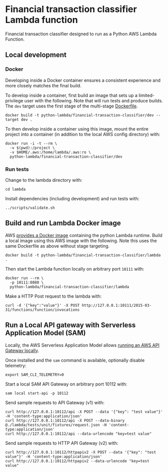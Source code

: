 # Financial transaction classifier Lambda function
Financial transaction classifier designed to run as a Python AWS Lambda Function.
## Local development
### Docker
Developing inside a Docker container ensures a consistent experience and more closely matches the final build.

To develop inside a container, first build an image that sets up a limited-privilege user with the following.
Note that will run tests and produce builds.
The `dev` target uses the first stage of the multi-stage [Dockerfile](./Dockerfile).

```shell
docker build -t python-lambda/financial-transaction-classifier/dev --target dev .
```

To then develop inside a container using this image, mount the entire project into a container (in addition to the local AWS config directory) with:

```shell
docker run -i -t --rm \
  -v $(pwd):/project \
  -v $HOME/.aws:/home/lambda/.aws:ro \
  python-lambda/financial-transaction-classifier/dev
```

### Run tests

Change to the lambda directory with:
```shell
cd lambda
```

Install dependencies (including development) and run tests with:
```
../scripts/validate.sh
```

## Build and run Lambda Docker image
AWS [provides a Docker image](https://gallery.ecr.aws/lambda/python) containing the python Lambda runtime.
Build a local image using this AWS image with the following.
Note this uses the same Dockerfile as above without stage targeting.

```
docker build -t python-lambda/financial-transaction-classifier/lambda .
```

Then start the Lambda function locally on arbitrary port `10111` with:
```
docker run --rm \
  -p 10111:8080 \
  python-lambda/financial-transaction-classifier/lambda
```

Make a HTTP Post request to the lambda with:
```shell
curl -d '{"key":"value"}' -X POST http://127.0.0.1:10111/2015-03-31/functions/function/invocations
```

## Run a Local API gateway with Serverless Application Model (SAM)
Locally, the AWS Serverless Application Model allows [running an AWS API Gateway locally](https://docs.aws.amazon.com/serverless-application-model/latest/developerguide/serverless-sam-cli-using-start-api.html).

Once installed and the `sam` command is available, optionally disable telemetry:
```shell
export SAM_CLI_TELEMETRY=0
```

Start a local SAM API Gateway on arbitrary port 10112 with:
```shell
sam local start-api -p 10112
```

Send sample requests to API Gateway (v1) with:
```shell
curl http://127.0.0.1:10112/api -X POST --data '{"key": "test value"}' -H 'content-type:application/json'
curl http://127.0.0.1:10112/api -X POST --data-binary @./lambda/tests/unit/fixtures/request.json -H 'content-type:application/json'
curl http://127.0.0.1:10112/api --data-urlencode "key=test value"
```

Send sample requests to HTTP API Gateway (v2) with:
```shell
curl http://127.0.0.1:10112/httpapiv2 -X POST --data '{"key": "test value"}' -H 'content-type:application/json'
curl http://127.0.0.1:10112/httpapiv2 --data-urlencode "key=test value"
```
